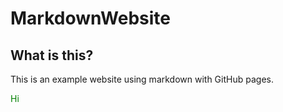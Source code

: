 # MarkdownWebsite

## What is this?
This is an example website using markdown with GitHub pages.

<div>
    <p style="color:green;">Hi</p>
</div>